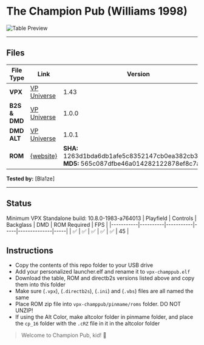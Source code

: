 # The Champion Pub (Williams 1998) 

![Table Preview](https://github.com/Bla1ze/vpx-images/blob/main/vpx-champpub.png)

---

## Files
| File Type | Link | Version | Author | 
|-----------|--------|----------|--------------|
| **VPX** | [VP Universe](https://vpuniverse.com/files/file/10267-the-champion-pub-williams-1998/) | 1.43 | [Mikcab](https://vpuniverse.com/profile/16013-mikcab/) |
| **B2S & DMD** | [VP Universe](https://vpuniverse.com/files/file/13543-the-champion-pub-bally-1998-b2s-with-full-dmd/) | 1.0.0 | [Hauntfreaks](https://vpuniverse.com/profile/5216-hauntfreaks/) |
| **DMD ALT** | [VP Universe](https://vpuniverse.com/files/file/13968-champion-pub-bally-1998-dmd-64-colors-serum-remaster/) | 1.0.1 | [dtatane](https://vpuniverse.com/profile/30013-dtatane/) |
| **ROM** | [{website}]({link}) | **SHA:** 1263d1bda6db1afe5c8352147cb0ea382cb3778b <br />**MD5:** 565c087dfbe46a014282122878ef8c7a | |

**Tested by:** [Bla1ze]

---

## Status 

Minimum VPX Standalone build: 10.8.0-1983-a764013
| Playfield | Controls | Backglass | DMD | ROM Required | FPS | 
|-----------|----------|-----------|-----|--------------|-----|
| :white_check_mark: | :white_check_mark: | :white_check_mark: | :white_check_mark: | :white_check_mark: | 45 |

## Instructions

- Copy the contents of this repo folder to your USB drive
- Add your personalized launcher.elf and rename it to `vpx-champpub.elf`
- Download the table, ROM and directb2s versions listed above and copy them into this folder
- Make sure (`.vpx`), (`.directb2s`), (`.ini`) and (`.vbs`) files are all named the same
- Place ROM zip file into `vpx-champpub/pinmame/roms` folder. DO NOT UNZIP!
- If using the Alt Color, make altcolor folder in pinmame folder, and place the `cp_16` folder with the `.cRZ` file in it in the altcolor folder
> Welcome to Champion Pub, kid! 🥊

